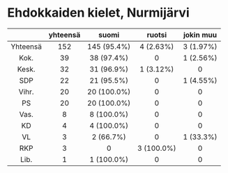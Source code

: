 # Ehdokkaiden kielet, Nurmijärvi

| |yhteensä|suomi|ruotsi|jokin muu|
|:---:|:---:|:---:|:---:|:---:|
|Yhteensä|152|145 (95.4%)|4 (2.63%)|3 (1.97%)|
|Kok.|39|38 (97.4%)|0|1 (2.56%)|
|Kesk.|32|31 (96.9%)|1 (3.12%)|0|
|SDP|22|21 (95.5%)|0|1 (4.55%)|
|Vihr.|20|20 (100.0%)|0|0|
|PS|20|20 (100.0%)|0|0|
|Vas.|8|8 (100.0%)|0|0|
|KD|4|4 (100.0%)|0|0|
|VL|3|2 (66.7%)|0|1 (33.3%)|
|RKP|3|0|3 (100.0%)|0|
|Lib.|1|1 (100.0%)|0|0|

